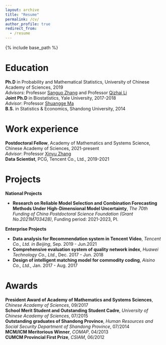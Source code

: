 ```yaml
---
layout: archive
title: "Resume"
permalink: /cv/
author_profile: true
redirect_from:
  - /resume
---
```


{% include base_path %}


Education
======
**Ph.D** in Probability and Mathematical Statistics, University of Chinese Academy of Sciences, 2019 <br>
*Advisors*: Professor [Sanguo Zhang](https://people.ucas.ac.cn/~sgzhang) and Professor [Qizhai Li](https://people.ucas.ac.cn/~liq) <br>
**Joint Ph.D** in Biostatistics, Yale University, 2017-2018 <br>
*Advisor*: Professor [Shuangge Ma](https://ysph.yale.edu/profile/shuangge_ma/) <br>
**B.S.** in Statistics & Economics, Shandong University, 2014

Work experience
======
**Postdoctoral Fellow**, Academy of Mathematics and Systems Science, Chinese Academy of Sciences, 2021-present <br>
*Advisor*: Professor [Xinyu Zhang](http://homepage.amss.ac.cn/research/homePage/dc8f0ecc0eb548d88443b15d46ca8569/myHomePage.html) <br>
**Data Scientist**, PCG, Tencent Co., Ltd., 2019-2021

Projects
======
**National Projects** <br>
* **Research on Reliable Model Selection and Combination Forecasting Methods Under High-Dimensional Model Uncertainty**, *The 70th Funding of China Postdoctoral Science Foundation (Grant No.2021M703428)*, Funding period: 2021-2023, PI.

**Enterprise Projects** <br>
* **Data analysis for Recommendation system in Tencent Video**, *Tencent Co., Ltd. in Beijing*, Sep. 2019 - Jun.2021
* **Comprehensive evaluation system of quality network index**, *Huawei Technology Co., Ltd.*, Dec. 2017 - Jun. 2018
* **Design of intelligent matching model for commodity coding**, *Aisino Co., Ltd.*, Jan. 2017 - Aug. 2017
  
Awards
======
**President Award of Academy of Mathematics and Systems Sciences**, *Chinese Academy of Sciences*, 09/2017 <br>
**School Merit Student and Outstanding Student Cadre**, *University of Chinese Academy of Sciences*, 07/2015 <br>
**Outstanding graduates of Shandong Province**, *Human Resources and Social Security Department of Shandong Province*, 07/2014 <br>
**MCM/ICM Meritorious Winner**, *COMAP*, 04/2013 <br>
**CUMCM Provincial First Prize**, *CSIAM*, 06/2012

